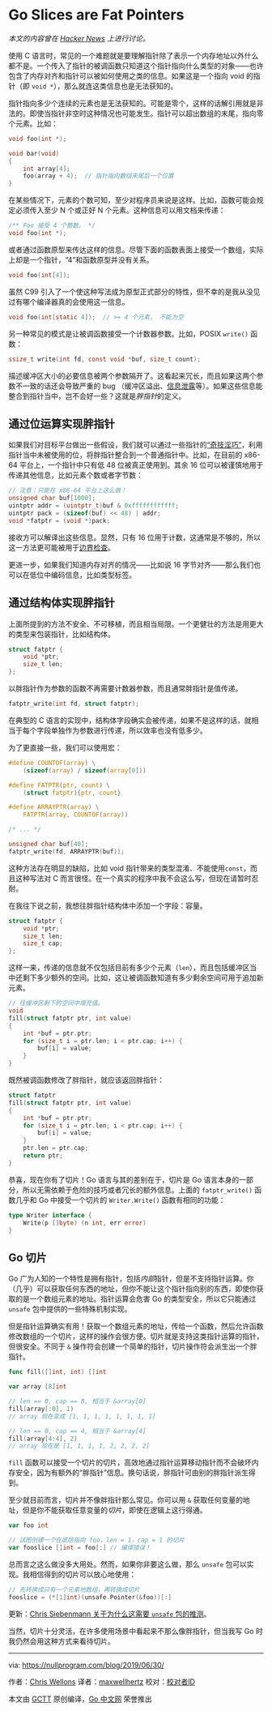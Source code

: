 # Go Slices are Fat Pointers

*本文的内容曾在 [Hacker News](https://news.ycombinator.com/item?id=20321116) 上进行讨论。*

使用 C 语言时，常见的一个难题就是要理解指针除了表示一个内存地址以外什么都不是。一个传入了指针的被调函数只知道这个指针指向什么类型的对象——也许包含了内存对齐和指针可以被如何使用之类的信息。如果这是一个指向 void 的指针（即 `void *`），那么就连这类信息也是无法获知的。

指针指向多少个连续的元素也是无法获知的。可能是零个，这样的话解引用就是非法的。即使当指针非空时这种情况也可能发生。指针可以超出数组的末尾，指向零个元素。比如：

```c
void foo(int *);

void bar(void)
{
    int array[4];
    foo(array + 4);  // 指针指向数组末尾后一个位置
}
```

在某些情况下，元素的个数可知，至少对程序员来说是这样。比如，函数可能会规定必须传入至少 N 个或正好 N 个元素。这种信息可以用文档来传递：

```c
/** Foo 接受 4 个整数。 */
void foo(int *);
```

或者通过函数原型来传达这样的信息。尽管下面的函数表面上接受一个数组，实际上却是一个指针，“4”和函数原型并没有关系。

```c
void foo(int[4]);
```

虽然 C99 引入了一个使这种写法成为原型正式部分的特性，但不幸的是我从没见过有哪个编译器真的会使用这一信息。

```c
void foo(int[static 4]);  // >= 4 个元素， 不能为空
```

另一种常见的模式是让被调函数接受一个计数器参数。比如，POSIX `write()` 函数：

```c
ssize_t write(int fd, const void *buf, size_t count);
```

描述缓冲区大小的必要信息被两个参数隔开了。这看起来冗长，而且如果这两个参数不一致的话还会导致严重的 bug （缓冲区溢出、[信息泄露](https://nullprogram.com/blog/2017/07/19/)等）。如果这些信息能整合到指针当中，岂不会好一些？这就是*胖指针*的定义。

## 通过位运算实现胖指针

如果我们对目标平台做出一些假设，我们就可以通过一些指针的[“奇技淫巧”](https://nullprogram.com/blog/2016/05/30/)，利用指针当中未被使用的位，将胖指针整合到一个普通指针中。比如，在目前的 x86-64 平台上，一个指针中只有低 48 位被真正使用到。其余 16 位可以被谨慎地用于传递其他信息，比如元素个数或者字节数：

```c
// 注意：只能在 x86-64 平台上这么做！
unsigned char buf[1000];
uintptr addr = (uintptr_t)buf & 0xffffffffffff;
uintptr pack = (sizeof(buf) << 48) | addr;
void *fatptr = (void *)pack;
```

接收方可以解译出这些信息。显然，只有 16 位用于计数，这通常是不够的，所以这一方法更可能被用于[边界检查](https://www.usenix.org/legacy/event/sec09/tech/full_papers/akritidis.pdf)。

更进一步，如果我们知道内存对齐的情况——比如说 16 字节对齐——那么我们也可以在低位中编码信息，比如类型标签。

## 通过结构体实现胖指针

上面所提到的方法不安全、不可移植，而且相当局限。一个更健壮的方法是用更大的类型来包装指针，比如结构体。

```c
struct fatptr {
    void *ptr;
    size_t len;
};
```

以胖指针作为参数的函数不再需要计数器参数，而且通常胖指针是值传递。

```c
fatptr_write(int fd, struct fatptr);
```

在典型的 C 语言的实现中，结构体字段确实会被传递，如果不是这样的话，就相当于每个字段单独作为参数进行传递，所以效率也没有低多少。

为了更直接一些，我们可以使用宏：

```c
#define COUNTOF(array) \
    (sizeof(array) / sizeof(array[0]))

#define FATPTR(ptr, count) \
    (struct fatptr){ptr, count}

#define ARRAYPTR(array) \
    FATPTR(array, COUNTOF(array))

/* ... */

unsigned char buf[40];
fatptr_write(fd, ARRAYPTR(buf));
```

这种方法存在明显的缺陷，比如 void 指针带来的类型混淆、不能使用`const`，而且这种写法对 C 而言很怪。在一个真实的程序中我不会这么写，但现在请暂时忍耐。

在我往下说之前，我想往胖指针结构体中添加一个字段：容量。

```c
struct fatptr {
    void *ptr;
    size_t len;
    size_t cap;
};
```

这样一来，传递的信息就不仅包括目前有多少个元素（`len`），而且包括缓冲区当中还剩下多少额外的空间。比如，这让被调函数知道有多少剩余空间可用于追加新元素。

```c
// 往缓冲区剩下的空间中填充值。
void
fill(struct fatptr ptr, int value)
{
    int *buf = ptr.ptr;
    for (size_t i = ptr.len; i < ptr.cap; i++) {
        buf[i] = value;
    }
}
```

既然被调函数修改了胖指针，就应该返回胖指针：

```c
struct fatptr
fill(struct fatptr ptr, int value)
{
    int *buf = ptr.ptr;
    for (size_t i = ptr.len; i < ptr.cap; i++) {
        buf[i] = value;
    }
    ptr.len = ptr.cap;
    return ptr;
}
```

恭喜，现在你有了切片！Go 语言与其的差别在于，切片是 Go 语言本身的一部分，所以无需依赖于危险的技巧或者冗长的额外信息。上面的 `fatptr_write()` 函数几乎和 Go 中接受一个切片的 `Writer.Write()` 函数有相同的功能：

```go
type Writer interface {
    Write(p []byte) (n int, err error)
}
```

## Go 切片

Go 广为人知的一个特性是拥有指针，包括*内部*指针，但是不支持指针运算。你（几乎）可以获取任何东西的地址，但你不能让这个指针指向别的东西，即使你获取的是一个数组元素的地址。指针运算会危害 Go 的类型安全，所以它只能通过 `unsafe` 包中提供的一些特殊机制实现。

但是指针运算确实有用！获取一个数组元素的地址，传给一个函数，然后允许函数修改数组的一个切片，这样的操作会很方便。切片就是支持这类指针运算的指针，但很安全。不同于 `&` 操作符会创建一个简单的指针，切片操作符会派生出一个胖指针。

```go
func fill([]int, int) []int

var array [8]int

// len == 0, cap == 8, 相当于 &array[0]
fill(array[:0], 1)
// array 现在变成 [1, 1, 1, 1, 1, 1, 1, 1]

// len == 0, cap == 4, 相当于 &array[4]
fill(array[4:4], 2)
// array 现在是 [1, 1, 1, 1, 2, 2, 2, 2]
```

`fill` 函数可以接受一个切片的切片，高效地通过指针运算移动指针而不会破坏内存安全，因为有额外的“胖指针”信息。换句话说，胖指针可由别的胖指针派生得到。

至少就目前而言，切片并不像胖指针那么常见。你可以用 `&` 获取任何变量的地址，但是你不能获取任意变量的*切片*，即使在逻辑上这行得通。

```go
var foo int

// 试图创建一个在底层指向 foo，len = 1，cap = 1 的切片
var fooslice []int = foo[:] // 编译错误！
```

总而言之这么做没多大用处。然而，如果你非要这么做，那么 `unsafe` 包可以实现。我相信得到的切片可以放心地使用：

```go
// 先转换成只有一个元素地数组，再转换成切片
fooslice = (*[1]int)(unsafe.Pointer(&foo))[:]
```

更新：[Chris Siebenmann 关于为什么这需要 `unsafe` 包的推测](https://utcc.utoronto.ca/~cks/space/blog/programming/GoVariableToArrayConversion)。

当然，切片十分灵活，在许多使用场景中看起来不那么像胖指针，但当我写 Go 时我仍然会用这种方式来看待切片。

---
via: https://nullprogram.com/blog/2019/06/30/

作者：[Chris Wellons](https://github.com/skeeto)
译者：[maxwellhertz](https://github.com/maxwellhertz)
校对：[校对者ID](https://github.com/校对者ID)

本文由 [GCTT](https://github.com/studygolang/GCTT) 原创编译，[Go 中文网](https://studygolang.com/) 荣誉推出
